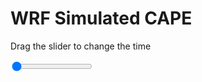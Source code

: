 <h1>WRF Simulated CAPE</h1>
<p>Drag the slider to change the time</p>

<div class="slidecontainer">
<input oninput='setImage(this)' class="slider" type="range" min="0" max="49" value="0" step="1" />
<img id='img'/>
</div>

<script>
var img = document.getElementById('img');
var img_array = ['/assets/images/wrf/cp_wrfout_d01_2020-04-06_12:00:00.png',
'/assets/images/wrf/cp_wrfout_d01_2020-04-06_13:00:00.png',
'/assets/images/wrf/cp_wrfout_d01_2020-04-06_14:00:00.png',
'/assets/images/wrf/cp_wrfout_d01_2020-04-06_15:00:00.png',
'/assets/images/wrf/cp_wrfout_d01_2020-04-06_16:00:00.png',
'/assets/images/wrf/cp_wrfout_d01_2020-04-06_17:00:00.png',
'/assets/images/wrf/cp_wrfout_d01_2020-04-06_18:00:00.png',
'/assets/images/wrf/cp_wrfout_d01_2020-04-06_19:00:00.png',
'/assets/images/wrf/cp_wrfout_d01_2020-04-06_20:00:00.png',
'/assets/images/wrf/cp_wrfout_d01_2020-04-06_21:00:00.png',
'/assets/images/wrf/cp_wrfout_d01_2020-04-06_22:00:00.png',
'/assets/images/wrf/cp_wrfout_d01_2020-04-06_23:00:00.png',
'/assets/images/wrf/cp_wrfout_d01_2020-04-07_00:00:00.png',
'/assets/images/wrf/cp_wrfout_d01_2020-04-07_01:00:00.png',
'/assets/images/wrf/cp_wrfout_d01_2020-04-07_02:00:00.png',
'/assets/images/wrf/cp_wrfout_d01_2020-04-07_03:00:00.png',
'/assets/images/wrf/cp_wrfout_d01_2020-04-07_04:00:00.png',
'/assets/images/wrf/cp_wrfout_d01_2020-04-07_05:00:00.png',
'/assets/images/wrf/cp_wrfout_d01_2020-04-07_06:00:00.png',
'/assets/images/wrf/cp_wrfout_d01_2020-04-07_07:00:00.png',
'/assets/images/wrf/cp_wrfout_d01_2020-04-07_08:00:00.png',
'/assets/images/wrf/cp_wrfout_d01_2020-04-07_09:00:00.png',
'/assets/images/wrf/cp_wrfout_d01_2020-04-07_10:00:00.png',
'/assets/images/wrf/cp_wrfout_d01_2020-04-07_11:00:00.png',
'/assets/images/wrf/cp_wrfout_d01_2020-04-07_12:00:00.png',
'/assets/images/wrf/cp_wrfout_d01_2020-04-07_13:00:00.png',
'/assets/images/wrf/cp_wrfout_d01_2020-04-07_14:00:00.png',
'/assets/images/wrf/cp_wrfout_d01_2020-04-07_15:00:00.png',
'/assets/images/wrf/cp_wrfout_d01_2020-04-07_16:00:00.png',
'/assets/images/wrf/cp_wrfout_d01_2020-04-07_17:00:00.png',
'/assets/images/wrf/cp_wrfout_d01_2020-04-07_18:00:00.png',
'/assets/images/wrf/cp_wrfout_d01_2020-04-07_19:00:00.png',
'/assets/images/wrf/cp_wrfout_d01_2020-04-07_20:00:00.png',
'/assets/images/wrf/cp_wrfout_d01_2020-04-07_21:00:00.png',
'/assets/images/wrf/cp_wrfout_d01_2020-04-07_22:00:00.png',
'/assets/images/wrf/cp_wrfout_d01_2020-04-07_23:00:00.png',
'/assets/images/wrf/cp_wrfout_d01_2020-04-08_00:00:00.png',
'/assets/images/wrf/cp_wrfout_d01_2020-04-08_01:00:00.png',
'/assets/images/wrf/cp_wrfout_d01_2020-04-08_02:00:00.png',
'/assets/images/wrf/cp_wrfout_d01_2020-04-08_03:00:00.png',
'/assets/images/wrf/cp_wrfout_d01_2020-04-08_04:00:00.png',
'/assets/images/wrf/cp_wrfout_d01_2020-04-08_05:00:00.png',
'/assets/images/wrf/cp_wrfout_d01_2020-04-08_06:00:00.png',
'/assets/images/wrf/cp_wrfout_d01_2020-04-08_07:00:00.png',
'/assets/images/wrf/cp_wrfout_d01_2020-04-08_08:00:00.png',
'/assets/images/wrf/cp_wrfout_d01_2020-04-08_09:00:00.png',
'/assets/images/wrf/cp_wrfout_d01_2020-04-08_10:00:00.png',
'/assets/images/wrf/cp_wrfout_d01_2020-04-08_11:00:00.png',
'/assets/images/wrf/cp_wrfout_d01_2020-04-08_12:00:00.png',];
function setImage(obj)
{
        var value = obj.value;
        img.src = img_array[value];

}
</script>
